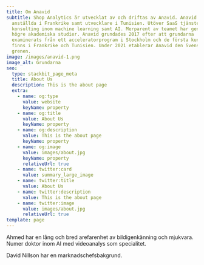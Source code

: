 ```yaml
---
title: Om Anavid
subtitle: Shop Analytics är utvecklat av och driftas av Anavid. Anavid har
  anställda i Frankrike samt utvecklare i Tunisien. Utöver SaaS tjänsten erbjuds
  konsulting inom machine learning samt AI. Merparent av teamet har genomfört
  högre akademiska studier. Anavid grundades 2017 efter att grundarna
  examinerats från ett acceleratorprogram i Stockholm och de första kunderna
  finns i Frankrike och Tunisien. Under 2021 etablerar Anavid den Svenska
  grenen.
image: /images/anavid-1.png
image_alt: Grundarna
seo:
  type: stackbit_page_meta
  title: About Us
  description: This is the about page
  extra:
    - name: og:type
      value: website
      keyName: property
    - name: og:title
      value: About Us
      keyName: property
    - name: og:description
      value: This is the about page
      keyName: property
    - name: og:image
      value: images/about.jpg
      keyName: property
      relativeUrl: true
    - name: twitter:card
      value: summary_large_image
    - name: twitter:title
      value: About Us
    - name: twitter:description
      value: This is the about page
    - name: twitter:image
      value: images/about.jpg
      relativeUrl: true
template: page
---
```

Ahmed har en lång och bred arefarenhet av bildigenkänning och mjukvara. Numer doktor inom AI med videoanalys som specialitet. 

David Nillson har en marknadschefsbakgrund.

